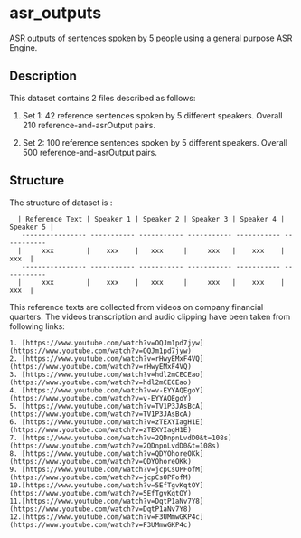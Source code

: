 # asr_outputs
ASR outputs of sentences spoken by 5 people using a general purpose ASR Engine.

## Description
This dataset contains 2 files described as follows:
  1. Set 1: 42 reference sentences spoken by 5 different speakers. Overall 210 reference-and-asrOutput pairs.
  
  2. Set 2: 100 reference sentences spoken by 5 different speakers. Overall 500 reference-and-asrOutput pairs.
  
## Structure
The structure of dataset is :
      
      | Reference Text | Speaker 1 | Speaker 2 | Speaker 3 | Speaker 4 | Speaker 5 |
       ---------------- ----------- ----------- ----------- ----------- -----------
      |     xxx        |    xxx    |   xxx     |     xxx   |    xxx    |      xxx  | 
       ---------------- ----------- ----------- ----------- ----------- -----------
      |     xxx        |    xxx    |   xxx     |     xxx   |    xxx    |      xxx  | 
      

This reference texts are collected from videos on company financial quarters. The videos transcription and audio clipping have been taken from following links:
    
    1. [https://www.youtube.com/watch?v=OQJm1pd7jyw](https://www.youtube.com/watch?v=OQJm1pd7jyw)
    2. [https://www.youtube.com/watch?v=rHwyEMxF4VQ](https://www.youtube.com/watch?v=rHwyEMxF4VQ)
    3. [https://www.youtube.com/watch?v=hdl2mCECEao](https://www.youtube.com/watch?v=hdl2mCECEao)
    4. [https://www.youtube.com/watch?v=v-EYYAQEgoY](https://www.youtube.com/watch?v=v-EYYAQEgoY)
    5. [https://www.youtube.com/watch?v=TV1P3JAsBcA](https://www.youtube.com/watch?v=TV1P3JAsBcA)
    6. [https://www.youtube.com/watch?v=zTEXYIagH1E](https://www.youtube.com/watch?v=zTEXYIagH1E)
    7. [https://www.youtube.com/watch?v=2QDnpnLvdD0&t=108s](https://www.youtube.com/watch?v=2QDnpnLvdD0&t=108s)
    8. [https://www.youtube.com/watch?v=QDYOhoreOKk](https://www.youtube.com/watch?v=QDYOhoreOKk)
    9. [https://www.youtube.com/watch?v=jcpCsOPFofM](https://www.youtube.com/watch?v=jcpCsOPFofM)
    10.[https://www.youtube.com/watch?v=5EfTgvKqtOY](https://www.youtube.com/watch?v=5EfTgvKqtOY)
    11.[https://www.youtube.com/watch?v=DqtP1aNv7Y8](https://www.youtube.com/watch?v=DqtP1aNv7Y8)
    12.[https://www.youtube.com/watch?v=F3UMmwGKP4c](https://www.youtube.com/watch?v=F3UMmwGKP4c)
    
